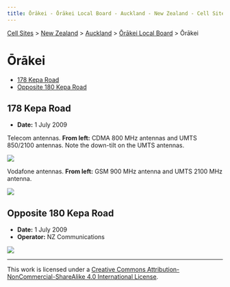 ```yaml
---
title: Ōrākei - Ōrākei Local Board - Auckland - New Zealand - Cell Sites
---
```


[Cell Sites](../../../) > [New Zealand](../../) > [Auckland](../) > [Ōrākei Local Board](./) > Ōrākei

# Ōrākei

* [178 Kepa Road](#178-kepa-road)
* [Opposite 180 Kepa Road](#opposite-180-kepa-road)

## 178 Kepa Road

* **Date:** 1 July 2009

Telecom antennas. **From left:** CDMA 800 MHz antennas and UMTS 850/2100 antennas. Note the down-tilt on the UMTS
antennas.

![](https://f001.backblazeb2.com/file/CellSites/NZ/AUK/%C5%8Cr%C4%81kei/20090701-171517.jpg)

Vodafone antennas. **From left:** GSM 900 MHz antenna and UMTS 2100 MHz antenna.

![](https://f001.backblazeb2.com/file/CellSites/NZ/AUK/%C5%8Cr%C4%81kei/20090701-171615.jpg)

## Opposite 180 Kepa Road

* **Date:** 1 July 2009
* **Operator:** NZ Communications

![](https://f001.backblazeb2.com/file/CellSites/NZ/AUK/%C5%8Cr%C4%81kei/20090701-171253.jpg)

---

This work is licensed under a [Creative Commons Attribution-NonCommercial-ShareAlike 4.0 International License](http://creativecommons.org/licenses/by-nc-sa/4.0/).
